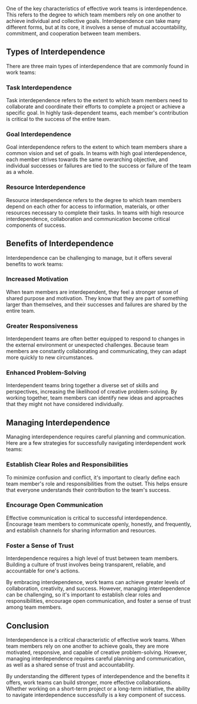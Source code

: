 

One of the key characteristics of effective work teams is interdependence. This refers to the degree to which team members rely on one another to achieve individual and collective goals. Interdependence can take many different forms, but at its core, it involves a sense of mutual accountability, commitment, and cooperation between team members.

## Types of Interdependence

There are three main types of interdependence that are commonly found in work teams:

### Task Interdependence

Task interdependence refers to the extent to which team members need to collaborate and coordinate their efforts to complete a project or achieve a specific goal. In highly task-dependent teams, each member's contribution is critical to the success of the entire team.

### Goal Interdependence

Goal interdependence refers to the extent to which team members share a common vision and set of goals. In teams with high goal interdependence, each member strives towards the same overarching objective, and individual successes or failures are tied to the success or failure of the team as a whole.

### Resource Interdependence

Resource interdependence refers to the degree to which team members depend on each other for access to information, materials, or other resources necessary to complete their tasks. In teams with high resource interdependence, collaboration and communication become critical components of success.

## Benefits of Interdependence

Interdependence can be challenging to manage, but it offers several benefits to work teams:

### Increased Motivation

When team members are interdependent, they feel a stronger sense of shared purpose and motivation. They know that they are part of something larger than themselves, and their successes and failures are shared by the entire team.

### Greater Responsiveness

Interdependent teams are often better equipped to respond to changes in the external environment or unexpected challenges. Because team members are constantly collaborating and communicating, they can adapt more quickly to new circumstances.

### Enhanced Problem-Solving

Interdependent teams bring together a diverse set of skills and perspectives, increasing the likelihood of creative problem-solving. By working together, team members can identify new ideas and approaches that they might not have considered individually.

## Managing Interdependence

Managing interdependence requires careful planning and communication. Here are a few strategies for successfully navigating interdependent work teams:

### Establish Clear Roles and Responsibilities

To minimize confusion and conflict, it's important to clearly define each team member's role and responsibilities from the outset. This helps ensure that everyone understands their contribution to the team's success.

### Encourage Open Communication

Effective communication is critical to successful interdependence. Encourage team members to communicate openly, honestly, and frequently, and establish channels for sharing information and resources.

### Foster a Sense of Trust

Interdependence requires a high level of trust between team members. Building a culture of trust involves being transparent, reliable, and accountable for one's actions.

By embracing interdependence, work teams can achieve greater levels of collaboration, creativity, and success. However, managing interdependence can be challenging, so it's important to establish clear roles and responsibilities, encourage open communication, and foster a sense of trust among team members.

## Conclusion

Interdependence is a critical characteristic of effective work teams. When team members rely on one another to achieve goals, they are more motivated, responsive, and capable of creative problem-solving. However, managing interdependence requires careful planning and communication, as well as a shared sense of trust and accountability.

By understanding the different types of interdependence and the benefits it offers, work teams can build stronger, more effective collaborations. Whether working on a short-term project or a long-term initiative, the ability to navigate interdependence successfully is a key component of success.
